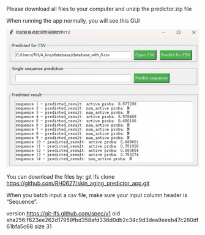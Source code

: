 Please download all files to your computer and unzip the predictor.zip file


When running the app normally, you will see this GUI

![image text](https://github.com/RH0627/skin_aging_predictor_app/blob/master/gui.png)


You can download the files by:
git lfs clone https://github.com/RH0627/skin_aging_predictor_app.git

When you batch input a csv file, make sure your input column header is “Sequence”.

version https://git-lfs.github.com/spec/v1
oid sha256:f623ee262d17959fbd358afd336d0db2c34c9d3dea9eeeb47c260df61bfa5c68
size 31
